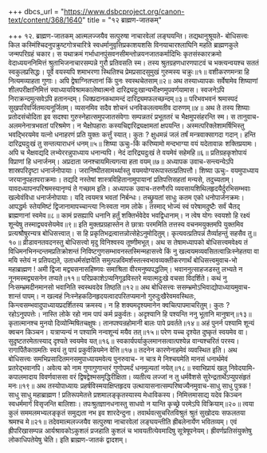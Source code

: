 +++
dbcs_url = "https://www.dsbcproject.org/canon-text/content/368/1640"
title = "१२ ब्राह्मण-जातकम्"

+++
१२. ब्राह्मण-जातकम्
आत्मलज्जयैव सत्पुरुषा नाचारवेलां लङ्घयन्ति। तद्यथानुश्रूयते-
बोधिसत्त्वः किल कस्मिंश्चिदनुपक्रुष्टगोत्रचारित्रे स्वधर्मानुवृत्तिप्रकाशयशसि विनयाचारश्लाघिनि महति ब्राह्मणकुले जन्मपरिग्रहं चकार। स यथाक्रमं गर्भाधानपुंसवनसीमन्तोन्नयनजातकर्मादिभिः कृतसंस्कारक्रमो वेदाध्ययननिमित्तं श्रुताभिजनाचारसम्पन्ने गुरौ प्रतिवसति स्म।
तस्य श्रुतग्रहणधारणपाटवं च
भक्त्यन्वयश्च सततं स्वकुलप्रसिद्धः। 
पूर्वे वयस्यपि शमाभरणा स्थितिश्च 
प्रेमप्रसादसुमुखं गुरुमस्य चक्रुः॥१॥
वशीकरणमन्त्रा हि नित्यमव्याहता गुणाः। 
अपि द्वेषाग्नितप्तानां किं पुनः स्वस्थचेतसाम्॥२॥
अथ तस्याध्यापकः सर्वेषामेव शिष्याणां शीलपरीक्षानिमित्तं स्वाध्यायविश्रामकालेष्वात्मनो दारिद्र्यदुःखान्यभीक्ष्णमुपवर्णयामास।
स्वजनेऽपि निराक्रन्दमुत्सवेऽपि हतानन्दम्। 
धिक्प्रदानकथामन्दं दारिद्र्यमफलच्छन्दम्॥३॥
परिभवभवनं श्रमास्पदं सुखपरिवर्जितमत्यनूर्जितम्। 
व्यसनमिव सदैव शोचनं धनविकलत्वमतीव दारुणम्॥४॥
अथ ते तस्य शिष्याः प्रतोदसंचोदिता इव सदश्वा गुरुस्नेहात्समुपजातसंवेगाः सम्पन्नतरं प्रभूततरं च भैक्षमुपसंहरन्ति स्म। स तानुवाच-
अलमनेनात्रभवतां परिश्रमेण। न भैक्षोपहाराः कस्यचिद्दारिद्र्यक्षामतां क्षपयन्ति। अस्मत्परिक्लेशामर्षिभिस्तु भवद्भिरयमेव यत्नो धनाहरणं प्रति युक्तः कर्त्तुं स्यात्। कुतः ?
क्षुधमन्नं जलं तर्षं मन्त्रवाक्सागदा गदान्। 
हन्ति दारिद्र्यदुःखं तु सन्तत्याराधनं धनम्॥५॥
शिष्या ऊचुः-किं करिष्यामो मन्दभाग्या वयं यदेतावान्नः शक्तिप्रयामः। अपि च
भैक्षवद्यदि लभ्येररन्नुपाध्याय धनान्यपि। 
नेदं दारिद्र्यदुःखं ते वयमेवं सहेमहि॥६॥
प्रतिग्रहकृशोपायं विप्राणां हि धनार्जनम्। 
अप्रदाता जनश्चायमित्यगत्या हता वयम्॥७॥
अध्यापक उवाच-सन्त्यन्येऽपि शास्रपरिदृष्टा धनार्जनोपायाः। जरानिष्पीतसामर्थ्यास्तु वयमयोग्यरूपास्तत्प्रतिपत्तौ। शिष्या ऊचुः- वयमुपाध्याय जरयानुपहतपराक्रमाः। तद्यदि नस्तेषां शास्त्रविहितानामुपायानां प्रतिपत्तिसहतां मन्यसे, तदुच्यताम्। यावदध्यापनपरिश्रमस्यानृण्यं ते गच्छाम इति। अध्यापक उवाच-तरुणैरपि व्यवसायशिथिलहृदयैर्दुरभिसम्भवाः खल्वेवंविधा धनार्जनोपायाः। यदि त्वयमत्र भवतां निर्बन्धः। तच्छ्रुयतां साधुः कतम एको धनोपार्जनक्रमः।
आपद्धर्मः स्तेयमिष्टं द्विजानामापच्चान्त्या निःस्वता नाम लोके। 
तस्माद् भोज्यं स्वं परेषामदुष्टैः सर्वं चैतद् ब्राह्मणानां स्वमेव॥८॥
कामं प्रसह्यापि धनानि हर्तुं शक्तिर्भवेदेव भवद्विधानाम्। 
न त्वेष योगः स्वयशो हि रक्ष्यं शून्येषु तस्माद्व्यवसेयमेव॥९॥
इति मुक्तप्रग्रहास्तेन ते छात्राः परममिति तत्तस्य वचनमयुक्तमपि युक्तमिव प्रत्यश्रौषुरन्यत्र बोधिसत्त्वात्।
स हि प्रकृतिभद्रत्वात्तन्नोत्सेहेऽनुमोदितुम्। 
कृत्यवत्प्रतिपन्नं तैर्व्याहन्तुं सहसैव तु॥१०॥
व्रीडावनतवदनस्तु बोधिसत्त्वो मृदु विनिश्वस्य तूष्णीमभूत्। अथ स तेषामध्यापको बोधिसत्त्वमवेक्ष्य तं विधिमनभिनन्दन्तमप्रतिक्रोशन्तं निविष्टगुणसम्भावनस्तस्मिन्महासत्त्वे किं नु खल्वयमव्यवसितत्वान्निःस्नेहतया वा मयि स्तेयं न प्रतिपद्यते, उताधर्मसंज्ञयेति समुत्पन्नविमर्शस्तत्स्वभावव्यक्तीकरणार्थं बोधिसत्त्वमुवाच-भो महाब्राह्मण !
अमी द्विजा मद्व्यसनासहिष्णवः समाश्रिता वीरमनुष्यपद्धतिम्। 
भवाननुत्साहजडस्तु लभ्यते न नूनमस्मद्व्यसनेन तप्यते॥११॥
परिप्रकाशेऽप्यनिगूढविस्तरे मयात्मदुःखे वचसा विदर्शिते। 
कथं नु निःसम्भ्रमदीनमानसो भवानिति स्वस्थवदेव तिष्ठति॥१२॥
अथ बोधिसत्त्वः ससम्भ्रमोऽभिवाद्योपाध्यायमुवाच-शान्तं पापम्। न खल्वहं निःस्नेहकठिनहृदयत्वादपरितप्यमानो गुरुदुःखैरेवमवस्थितः, किन्त्वसम्भवादुपाध्यायप्रदर्शितस्य क्रमस्य। न हि शक्यमदृश्यमानेन क्वचित्पापमाचरितुम्। कुतः ? रहोऽनुपपत्तेः।
नास्ति लोके रहो नाम पापं कर्म प्रकुर्वतः। 
अदृश्यानि हि पश्यन्ति ननु भूतानि मानुषान्॥१३॥
कृतात्मानश्च मुनयो दिव्योन्मिषितचक्षुषः। 
तानपश्यन्रहोमानी बालः पापे प्रवर्तते॥१४॥
अहं पुनर्न पश्यामि शून्यं क्वचन किञ्चन। 
यत्राप्यन्यं न पश्यामि नन्वशून्यं मयैव तत्॥१५॥
परेण यच्च दृश्येत दुष्कृतं स्वयमेव वा। 
सुदृष्टतरमेतत्स्याद् दृश्यते स्वयमेव यत्॥१६॥
स्वकार्यपर्याकुलमानसत्वात्पश्येन्न वान्यश्चरितं परस्य।
रागार्पितैकाग्रमतिः स्वयं तु पापं प्रकुर्वन्नियमेन वेत्ति॥१७॥
तदनेन कारणेनाहमेवं व्यवस्थित इति। अथ बोधिसत्त्वः समभिप्रसादितमनसमुपाध्यायमवेत्य पुनरुवाच-
न चात्र मे निश्चयमेति मानसं धनार्थमेवं प्रतरेद्भवानपि। 
अवेत्य को नाम गुणागुणान्तरं गुणोपमर्दं धनमूल्यतां नयेत्॥१८॥
स्वाभिप्रायं खलु निवेदयामि-
कपालमादाय विवर्णवाससा वरं द्विषद्वेश्मसमृद्धिरीक्षिता। 
व्यतीत्य लज्जां न तु धर्मवैशसे सुरेन्द्रतार्थेऽप्युपसंहृतं मनः॥१९॥
अथ तस्योपाध्यायः प्रहर्षविस्मयाक्षिप्तहृदय उत्थायासनात्सम्परिष्वज्यैनमुवाच-साधु साधु पुत्रक ! साधु साधु महाब्राह्मण ! प्रतिरूपमेतत्ते प्रशमालङ्कृतस्यास्य मेधाविकस्य।
निमित्तमासाद्य यदेव किञ्चन 
स्वधर्ममार्गं विसृजन्ति बालिशाः। 
तपःश्रुतज्ञानधनास्तु साधवो 
न यान्ति कृच्छ्रे परमेऽपि विक्रियाम्॥२०॥
त्वया कुलं सममलमभ्यलङ्कृतं 
समुद्यता नभ इव शारदेन्दुना। 
तवार्थवत्सुचरितविश्रुतं श्रुतं 
सुखोदयः सफलतया श्रमश्च मे॥२१॥
तदेवमात्मलज्जयैव सत्पुरुषा नाचारवेलां लङ्घयन्तीति ह्रीबलेनार्येण भवितव्यम्। एवं ह्रीपरिखासम्पन्न आर्यश्रावकोऽकुशलं प्रजहाति कुशलं च भावयतीत्येवमादिषु सूत्रेषूपनेयम्। ह्रीवर्णप्रतिसंयुक्तेषु लोकाधिपतेयेषु चेति।
इति ब्राह्मण-जातकं द्वादशम्।
